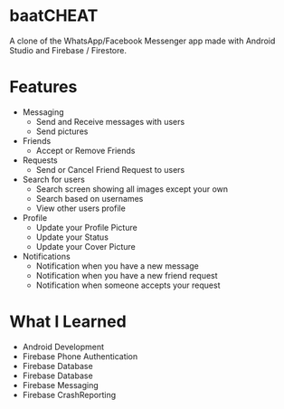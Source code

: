 # baatCHEAT
A clone of the WhatsApp/Facebook Messenger app made with Android Studio and Firebase / Firestore.

# Features
* Messaging
  * Send and Receive messages with users
  * Send pictures
* Friends
  * Accept or Remove Friends
* Requests
  * Send or Cancel Friend Request to users
* Search for users
  * Search screen showing all images except your own
  * Search based on usernames
  * View other users profile
* Profile
  * Update your Profile Picture
  * Update your Status
  * Update your Cover Picture
* Notifications
  * Notification when you have a new message
  * Notification when you have a new friend request
  * Notification when someone accepts your request

# What I Learned
* Android Development
* Firebase Phone Authentication
* Firebase Database
* Firebase Database
* Firebase Messaging
* Firebase CrashReporting
